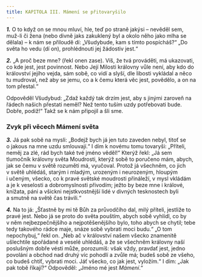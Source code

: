 ```yaml
---
title: KAPITOLA III. Mámení se přitovaryšilo
---
```


**_1._** O to když on se mnou mluví, hle, teď po straně jakýsi – nevěděl sem, muž-li či žena (nebo divně jaks zakuklený byl a okolo něho jako mlha se dělala) – k nám se přiloudě dí: „Všudybude, kam s tímto pospícháš?“ „Do světa ho vedu (dí on), prohlédnouti jej žádostiv jest.“

  

**_2._** „A proč beze mne? (řekl onen zase). Víš, že tvá prováděti, má ukazovati, co kde jest, jest povinnost. Nebo Její Milosti královny vůle není, aby kdo do království jejího vejda, sám sobě, co vidí a slyší, dle libosti vykládal a něco tu mudroval, než aby se jemu, co a k čemu která věc jest, povědělo, a on na tom přestal.“

Odpověděl Všudybud: „Zdaž každý tak drzím jest, aby s jinými zaroveň na řádech našich přestati neměl? Než tento tuším uzdy potřebovati bude. Dobře, podiž!“ Takž se k nám připojil a šli sme.

### Zvyk při věcech Mámení světa

**_3._** Já pak sobě na mysli: „Bodejž bych já jen tuto zaveden nebyl, titoť se o jakous na mne uzdu smlouvají.“ I dím k novému tomu tovaryši: „Příteli, neměj za zlé, rád bych také tvé jméno věděl!“ Kterýž řekl: „Já sem tlumočník královny světa Moudrosti, kterýž sobě to poručeno mám, abych, jak se čemu v světě rozuměti má, vyučoval. Protož já všechněm, co jich v světě uhlédáš, starým i mladým, urozeným i ne­urozeným, hloupým i učeným, všecko, co k pravé světské moudrosti přináleží, v mysl vkládám a je k veselosti a dobromyslnosti přivodím; ježto by beze mne i králové, knížata, páni a všickni nejstkvostnější lidé v divných tesknostech byli a smutně na světě čas trávili.“

  

**_4._** Na to já: „Šťastně by mi tě Bůh za průvodčího dal, milý příteli, jestliže to pravé jest. Nebo já se proto do světa pouštím, abych sobě vyhlídl, co by v něm nejbezpečnějšího a nejpotěšenějšího bylo, toho abych se chytil; tebe tedy takového rádce maje, snáze sobě vybrati moci budu.“ „O tom nepochybuj,“ řekl on. „Neb ač v království našem všecko znamenitě ušlechtile spořádané a veselé uhlédáš, a že se všechněm královny naší poslušným dobře vésti může, porozumíš: však vždy, pravdať jest, jedno povolání a obchod nad druhý víc pohodlí a zvůle má; budeš sobě ze všeho, co budeš chtíť, vybrati moci. Jáť všecko, co jak jest, vyložím.“ I dím: „Jak pak tobě říkají?“ Odpověděl: „Jméno mé jest _Mámení_.“
